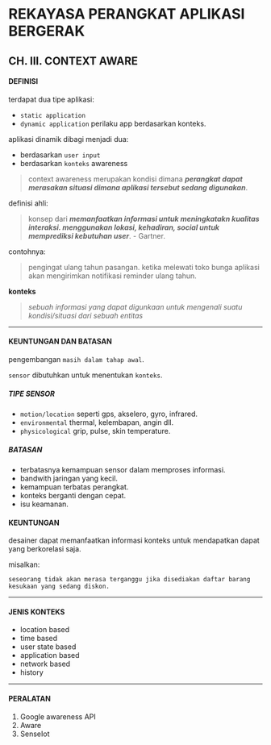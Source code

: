 # **REKAYASA PERANGKAT APLIKASI BERGERAK**

## **CH. III. CONTEXT AWARE**

#### **DEFINISI**

terdapat dua tipe aplikasi:

- `static application`
- `dynamic application`
  perilaku app berdasarkan konteks.

aplikasi dinamik dibagi menjadi dua:

- berdasarkan `user input`
- berdasarkan `konteks` awareness

> context awareness merupakan kondisi dimana **_perangkat dapat merasakan situasi dimana aplikasi tersebut sedang digunakan_**.

definisi ahli:

> konsep dari **_memanfaatkan informasi untuk meningkatakn kualitas interaksi. menggunakan lokasi, kehadiran, social untuk memprediksi kebutuhan user_**. - Gartner.

contohnya:

> pengingat ulang tahun pasangan. ketika melewati toko bunga aplikasi akan mengirimkan notifikasi reminder ulang tahun.

**konteks**

> _sebuah informasi yang dapat digunkaan untuk mengenali suatu kondisi/situasi dari sebuah entitas_

---

#### KEUNTUNGAN DAN BATASAN

pengembangan `masih dalam tahap awal`.

`sensor` dibutuhkan untuk menentukan `konteks`.

##### TIPE SENSOR

- `motion/location`
  seperti gps, akselero, gyro, infrared.
- `environmental`
  thermal, kelembapan, angin dll.
- `physicological`
  grip, pulse, skin temperature.

##### BATASAN

- terbatasnya kemampuan sensor dalam memproses informasi.
- bandwith jaringan yang kecil.
- kemampuan terbatas perangkat.
- konteks berganti dengan cepat.
- isu keamanan.

#### KEUNTUNGAN

desainer dapat memanfaatkan informasi konteks untuk mendapatkan dapat yang berkorelasi saja.

misalkan:

    seseorang tidak akan merasa terganggu jika disediakan daftar barang kesukaan yang sedang diskon.

---

#### JENIS KONTEKS

- location based
- time based
- user state based
- application based
- network based
- history

---

#### PERALATAN

1. Google awareness API
2. Aware
3. SenseIot
